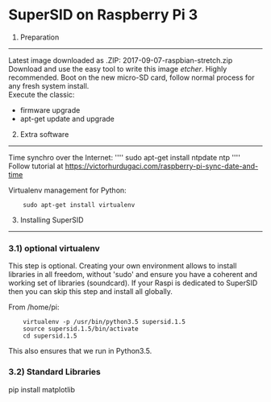 SuperSID on Raspberry Pi 3
==========================

1) Preparation
--------------

Latest image downloaded as .ZIP: 2017-09-07-raspbian-stretch.zip
Download and use the easy tool to write this image *etcher*. Highly recommended.
Boot on the new micro-SD card, follow normal process for any fresh system install.\
Execute the classic:
- firmware upgrade
- apt-get update and upgrade

2) Extra software
-----------------

Time synchro over the Internet:
''''
    sudo apt-get install ntpdate ntp
''''
Follow tutorial at  https://victorhurdugaci.com/raspberry-pi-sync-date-and-time

Virtualenv management for Python:
````
    sudo apt-get install virtualenv
````

3) Installing SuperSID
----------------------

### 3.1) optional virtualenv

This step is optional. Creating your own environment allows to install libraries in all freedom,
without 'sudo' and ensure you have a coherent and working set of libraries (soundcard).
If your Raspi is dedicated to SuperSID then you can skip this step and install all globally.

From /home/pi:
````
    virtualenv -p /usr/bin/python3.5 supersid.1.5
    source supersid.1.5/bin/activate
    cd supersid.1.5
````

This also ensures that we run in Python3.5.


### 3.2) Standard Libraries


pip install matplotlib







